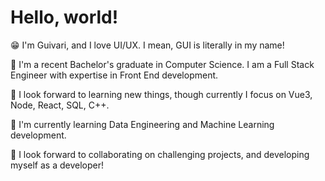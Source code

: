 # Hello, world!

😁 I'm Guivari, and I love UI/UX. I mean, GUI is literally in my name!

👋 I'm a recent Bachelor's graduate in Computer Science. I am a Full Stack Engineer with expertise in Front End development.

👀 I look forward to learning new things, though currently I focus on Vue3, Node, React, SQL, C++.

🌱 I'm currently learning Data Engineering and Machine Learning development.

🫰 I look forward to collaborating on challenging projects, and developing myself as a developer!

<!--
**Guivari/Guivari** is a ✨ _special_ ✨ repository because its `README.md` (this file) appears on your GitHub profile.

Here are some ideas to get you started:

- 🔭 I’m currently working on ...
- 🌱 I’m currently learning ...
- 👯 I’m looking to collaborate on ...
- 🤔 I’m looking for help with ...
- 💬 Ask me about ...
- 📫 How to reach me: ...
- 😄 Pronouns: ...
- ⚡ Fun fact: ...
-->
